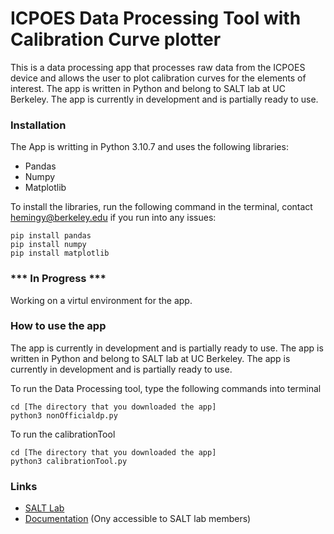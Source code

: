 # ICPOES Data Processing Tool with Calibration Curve plotter
 This is a data processing app that processes raw data from the ICPOES device and allows the user to plot calibration curves for the elements of interest. The app is written in Python and belong to SALT lab at UC Berkeley. The app is currently in development and is partially ready to use. 
 
 ### Installation
 The App is writting in Python 3.10.7 and uses the following libraries: 
 - Pandas
 - Numpy
 - Matplotlib

To install the libraries, run the following command in the terminal, contact hemingy@berkeley.edu if you run into any issues:
```
pip install pandas
pip install numpy
pip install matplotlib
```
### *** In Progress ***
Working on a virtul environment for the app.


### How to use the app
The app is currently in development and is partially ready to use. The app is written in Python and belong to SALT lab at UC Berkeley. The app is currently in development and is partially ready to use.

To run the Data Processing tool, type the following commands into terminal 

```
cd [The directory that you downloaded the app]
python3 nonOfficialdp.py
```

To run the calibrationTool
```
cd [The directory that you downloaded the app]
python3 calibrationTool.py
```

### Links
- [SALT Lab](https://salt.engin.berkeley.edu/)
- [Documentation](https://salt.nuc.berkeley.edu/) (Ony accessible to SALT lab members)